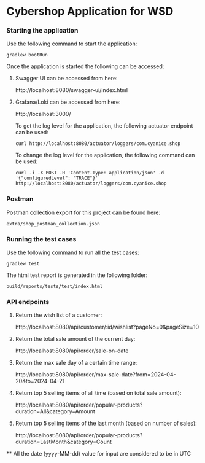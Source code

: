 # Cybershop Application for WSD

### Starting the application
Use the following command to start the application:
```shell
gradlew bootRun 
```
Once the application is started the following can be accessed:
1. Swagger UI can be accessed from here: 
   
   http://localhost:8080/swagger-ui/index.html
2. Grafana/Loki can be accessed from here:

   http://localhost:3000/
   
   To get the log level for the application, the following actuator endpoint can be used:
   ```shell
   curl http://localhost:8080/actuator/loggers/com.cyanice.shop
   ```
   To change the log level for the application, the following command can be used:
   ```shell
   curl -i -X POST -H 'Content-Type: application/json' -d '{"configuredLevel": "TRACE"}'
   http://localhost:8080/actuator/loggers/com.cyanice.shop
   ```
### Postman
Postman collection export for this project can be found here:
```shell
extra/shop_postman_collection.json
```
### Running the test cases
Use the following command to run all the test cases:
```shell
gradlew test 
```
The html test report is generated in the following folder:
```shell
build/reports/tests/test/index.html 
```


### API endpoints
1. Return the wish list of a customer:

   http://localhost:8080/api/customer/:id/wishlist?pageNo=0&pageSize=10
2. Return the total sale amount of the current day:

   http://localhost:8080/api/order/sale-on-date
3. Return the max sale day of a certain time range:

   http://localhost:8080/api/order/max-sale-date?from=2024-04-20&to=2024-04-21
4. Return top 5 selling items of all time (based on total sale amount):

   http://localhost:8080/api/order/popular-products?duration=All&category=Amount
5. Return top 5 selling items of the last month (based on number of sales):

   http://localhost:8080/api/order/popular-products?duration=LastMonth&category=Count

** All the date (yyyy-MM-dd) value for input are considered to be in UTC
